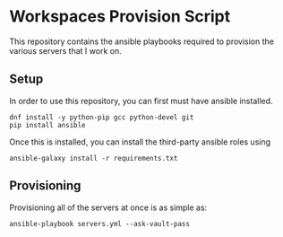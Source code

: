 # Workspaces Provision Script

This repository contains the ansible playbooks required to provision the
various servers that I work on.

## Setup

In order to use this repository, you can first must have ansible
installed.

    dnf install -y python-pip gcc python-devel git
    pip install ansible

Once this is installed, you can install the third-party ansible roles
using

    ansible-galaxy install -r requirements.txt

## Provisioning

Provisioning all of the servers at once is as simple as:

    ansible-playbook servers.yml --ask-vault-pass
